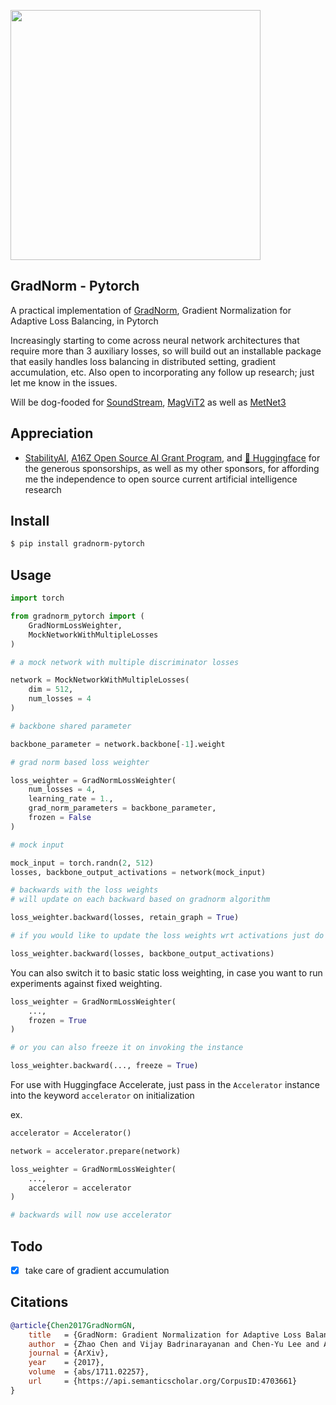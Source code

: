 <img src="./gradnorm.png" width="400px"></img>

## GradNorm - Pytorch

A practical implementation of <a href="https://arxiv.org/abs/1711.02257">GradNorm</a>, Gradient Normalization for Adaptive Loss Balancing, in Pytorch

Increasingly starting to come across neural network architectures that require more than 3 auxiliary losses, so will build out an installable package that easily handles loss balancing in distributed setting, gradient accumulation, etc. Also open to incorporating any follow up research; just let me know in the issues.

Will be dog-fooded for <a href="http://github.com/lucidrains/audiolm-pytorch">SoundStream</a>, <a href="https://github.com/lucidrains/magvit2-pytorch">MagViT2</a> as well as <a href="https://github.com/lucidrains/metnet-3">MetNet3</a>

## Appreciation

- <a href="https://stability.ai/">StabilityAI</a>, <a href="https://a16z.com/supporting-the-open-source-ai-community/">A16Z Open Source AI Grant Program</a>, and <a href="https://huggingface.co/">🤗 Huggingface</a> for the generous sponsorships, as well as my other sponsors, for affording me the independence to open source current artificial intelligence research

## Install

```bash
$ pip install gradnorm-pytorch
```

## Usage

```python
import torch

from gradnorm_pytorch import (
    GradNormLossWeighter,
    MockNetworkWithMultipleLosses
)

# a mock network with multiple discriminator losses

network = MockNetworkWithMultipleLosses(
    dim = 512,
    num_losses = 4
)

# backbone shared parameter

backbone_parameter = network.backbone[-1].weight

# grad norm based loss weighter

loss_weighter = GradNormLossWeighter(
    num_losses = 4,
    learning_rate = 1.,
    grad_norm_parameters = backbone_parameter,
    frozen = False
)

# mock input

mock_input = torch.randn(2, 512)
losses, backbone_output_activations = network(mock_input)

# backwards with the loss weights
# will update on each backward based on gradnorm algorithm

loss_weighter.backward(losses, retain_graph = True)

# if you would like to update the loss weights wrt activations just do the following instead

loss_weighter.backward(losses, backbone_output_activations)
```

You can also switch it to basic static loss weighting, in case you want to run experiments against fixed weighting.

```python
loss_weighter = GradNormLossWeighter(
    ...,
    frozen = True
)

# or you can also freeze it on invoking the instance

loss_weighter.backward(..., freeze = True)
```

For use with Huggingface Accelerate, just pass in the `Accelerator` instance into the keyword `accelerator` on initialization

ex.

```python
accelerator = Accelerator()

network = accelerator.prepare(network)

loss_weighter = GradNormLossWeighter(
    ...,
    acceleror = accelerator
)

# backwards will now use accelerator
```

## Todo

- [x] take care of gradient accumulation

## Citations

```bibtex
@article{Chen2017GradNormGN,
    title   = {GradNorm: Gradient Normalization for Adaptive Loss Balancing in Deep Multitask Networks},
    author  = {Zhao Chen and Vijay Badrinarayanan and Chen-Yu Lee and Andrew Rabinovich},
    journal = {ArXiv},
    year    = {2017},
    volume  = {abs/1711.02257},
    url     = {https://api.semanticscholar.org/CorpusID:4703661}
}
```
